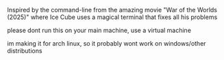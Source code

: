 Inspired by the command-line from the amazing movie "War of the Worlds (2025)" where Ice Cube uses a magical terminal that fixes all his problems

please dont run this on your main machine, use a virtual machine

im making it for arch linux, so it probably wont work on windows/other distributions 